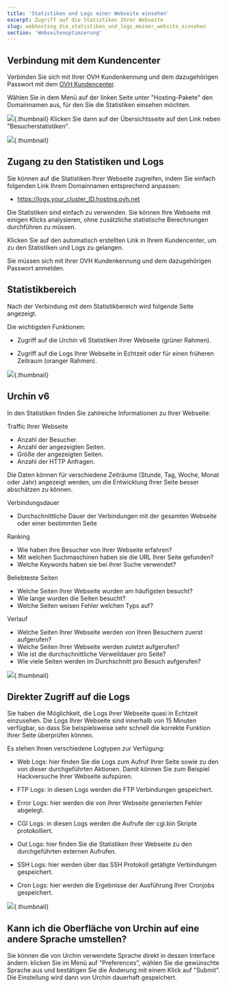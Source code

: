 ```yaml
---
title: 'Statistiken und Logs einer Webseite einsehen'
excerpt: Zugriff auf die Statistiken Ihrer Webseite
slug: webhosting_die_statistiken_und_logs_meiner_website_einsehen
section: 'Webseitenoptimierung'
---
```



## Verbindung mit dem Kundencenter
Verbinden Sie sich mit Ihrer OVH Kundenkennung und dem dazugehörigen Passwort mit dem [OVH Kundencenter](https://www.ovh.com/manager/web/).

Wählen Sie in dem Menü auf der linken Seite unter "Hosting-Pakete" den Domainnamen aus, für den Sie die Statistiken einsehen möchten.

![](images/img_2827.jpg){.thumbnail}
Klicken Sie dann auf der Übersichtsseite auf den Link neben "Besucherstatistiken".

![](images/img_2826.jpg){.thumbnail}


## Zugang zu den Statistiken und Logs
Sie können auf die Statistiken Ihrer Webseite zugreifen, indem Sie einfach folgenden Link Ihrem Domainnamen entsprechend anpassen:


- https://logs.your_cluster_ID.hosting.ovh.net


Die Statistiken sind einfach zu verwenden. Sie können Ihre Webseite mit einigen Klicks analysieren, ohne zusätzliche statistische Berechnungen durchführen zu müssen.

Klicken Sie auf den automatisch erstellten Link in Ihrem Kundencenter, um zu den Statistiken und Logs zu gelangen.

Sie müssen sich mit Ihrer OVH Kundenkennung und dem dazugehörigen Passwort anmelden.


## Statistikbereich
Nach der Verbindung mit dem Statistikbereich wird folgende Seite angezeigt.

Die wichtigsten Funktionen:


- Zugriff auf die Urchin v6 Statistiken Ihrer Webseite (grüner Rahmen).

- Zugriff auf die Logs Ihrer Webseite in Echtzeit oder für einen früheren Zeitraum (oranger Rahmen).



![](images/img_2832.jpg){.thumbnail}


## Urchin v6
In den Statistiken finden Sie zahlreiche Informationen zu Ihrer Webseite:

Traffic Ihrer Webseite


- Anzahl der Besucher.
- Anzahl der angezeigten Seiten.
- Größe der angezeigten Seiten.
- Anzahl der HTTP Anfragen.

Die Daten können für verschiedene Zeiträume (Stunde, Tag, Woche, Monat oder Jahr) angezeigt werden, um die Entwicklung Ihrer Seite besser abschätzen zu können.

Verbindungsdauer

- Durchschnittliche Dauer der Verbindungen mit der gesamten Webseite oder einer bestimmten Seite

Ranking

- Wie haben Ihre Besucher von Ihrer Webseite erfahren?
- Mit welchen Suchmaschinen haben sie die URL Ihrer Seite gefunden?
- Welche Keywords haben sie bei ihrer Suche verwendet?

Beliebteste Seiten

- Welche Seiten Ihrer Webseite wurden am häufigsten besucht?
- Wie lange wurden die Seiten besucht?
- Welche Seiten weisen Fehler welchen Typs auf?

Verlauf

- Welche Seiten Ihrer Webseite werden von Ihren Besuchern zuerst aufgerufen?
- Welche Seiten Ihrer Webseite werden zuletzt aufgerufen?
- Wie ist die durchschnittliche Verweildauer pro Seite?
- Wie viele Seiten werden im Durchschnitt pro Besuch aufgerufen?



![](images/img_1490.jpg){.thumbnail}


## Direkter Zugriff auf die Logs
Sie haben die Möglichkeit, die Logs Ihrer Webseite quasi in Echtzeit einzusehen. Die Logs Ihrer Webseite sind innerhalb von 15 Minuten verfügbar, so dass Sie beispielsweise sehr schnell die korrekte Funktion Ihrer Seite überprüfen können.

Es stehen Ihnen verschiedene Logtypen zur Verfügung:


- Web Logs: hier finden Sie die Logs zum Aufruf Ihrer Seite sowie zu den von dieser durchgeführten Aktionen. Damit können Sie zum Beispiel Hackversuche Ihrer Webseite aufspüren.

- FTP Logs: in diesen Logs werden die FTP Verbindungen gespeichert.

- Error Logs: hier werden die von Ihrer Webseite generierten Fehler abgelegt.

- CGI Logs: in diesen Logs werden die Aufrufe der cgi.bin Skripte protokolliert.

- Out Logs: hier finden Sie die Statistiken Ihrer Webseite zu den durchgeführten externen Aufrufen.

- SSH Logs: hier werden über das SSH Protokoll getätigte Verbindungen gespeichert.

- Cron Logs: hier werden die Ergebnisse der Ausführung Ihrer Cronjobs gespeichert.



![](images/img_2828.jpg){.thumbnail}


## Kann ich die Oberfläche von Urchin auf eine andere Sprache umstellen?
Sie können die von Urchin verwendete Sprache direkt in dessen Interface ändern: klicken Sie im Menü auf "Preferences", wählen Sie die gewünschte Sprache aus und bestätigen Sie die Änderung mit einem Klick auf "Submit". Die Einstellung wird dann von Urchin dauerhaft gespeichert.

